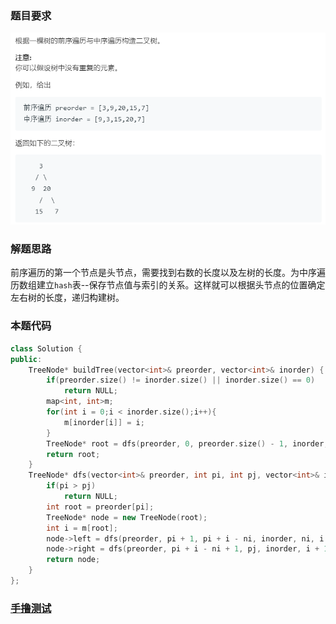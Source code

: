 ### 题目要求

![](./pic/105.png)

### 解题思路

前序遍历的第一个节点是头节点，需要找到右数的长度以及左树的长度。为中序遍历数组建立`hash`表--保存节点值与索引的关系。这样就可以根据头节点的位置确定左右树的长度，递归构建树。

### 本题代码

```c++
class Solution {
public:
    TreeNode* buildTree(vector<int>& preorder, vector<int>& inorder) {
        if(preorder.size() != inorder.size() || inorder.size() == 0)
            return NULL;
        map<int, int>m;
        for(int i = 0;i < inorder.size();i++){
            m[inorder[i]] = i;
        }
        TreeNode* root = dfs(preorder, 0, preorder.size() - 1, inorder, 0, inorder.size() - 1, m);
        return root;
    }
    TreeNode* dfs(vector<int>& preorder, int pi, int pj, vector<int>& inorder, int ni, int nj, map<int, int>&m){
        if(pi > pj)
            return NULL;
        int root = preorder[pi];
        TreeNode* node = new TreeNode(root);
        int i = m[root];
        node->left = dfs(preorder, pi + 1, pi + i - ni, inorder, ni, i - 1, m);
        node->right = dfs(preorder, pi + i - ni + 1, pj, inorder, i + 1, nj, m);
        return node;
    }
};
```

### [手撸测试](<https://leetcode-cn.com/problems/construct-binary-tree-from-preorder-and-inorder-traversal/>) 

